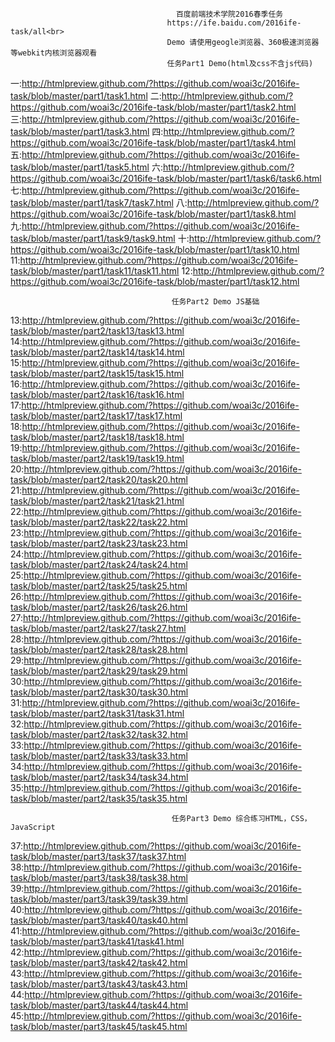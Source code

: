                                          百度前端技术学院2016春季任务
                                       https://ife.baidu.com/2016ife-task/all<br>
                                       Demo 请使用geogle浏览器、360极速浏览器等webkit内核浏览器观看
                                       任务Part1 Demo(html及css不含js代码)
一:http://htmlpreview.github.com/?https://github.com/woai3c/2016ife-task/blob/master/part1/task1.html 
二:http://htmlpreview.github.com/?https://github.com/woai3c/2016ife-task/blob/master/part1/task2.html
三:http://htmlpreview.github.com/?https://github.com/woai3c/2016ife-task/blob/master/part1/task3.html
四:http://htmlpreview.github.com/?https://github.com/woai3c/2016ife-task/blob/master/part1/task4.html
五:http://htmlpreview.github.com/?https://github.com/woai3c/2016ife-task/blob/master/part1/task5.html
六:http://htmlpreview.github.com/?https://github.com/woai3c/2016ife-task/blob/master/part1/task6/task6.html
七:http://htmlpreview.github.com/?https://github.com/woai3c/2016ife-task/blob/master/part1/task7/task7.html
八:http://htmlpreview.github.com/?https://github.com/woai3c/2016ife-task/blob/master/part1/task8.html
九:http://htmlpreview.github.com/?https://github.com/woai3c/2016ife-task/blob/master/part1/task9/task9.html
十:http://htmlpreview.github.com/?https://github.com/woai3c/2016ife-task/blob/master/part1/task10.html
11:http://htmlpreview.github.com/?https://github.com/woai3c/2016ife-task/blob/master/part1/task11/task11.html
12:http://htmlpreview.github.com/?https://github.com/woai3c/2016ife-task/blob/master/part1/task12.html

                                        任务Part2 Demo JS基础
13:http://htmlpreview.github.com/?https://github.com/woai3c/2016ife-task/blob/master/part2/task13/task13.html
14:http://htmlpreview.github.com/?https://github.com/woai3c/2016ife-task/blob/master/part2/task14/task14.html
15:http://htmlpreview.github.com/?https://github.com/woai3c/2016ife-task/blob/master/part2/task15/task15.html
16:http://htmlpreview.github.com/?https://github.com/woai3c/2016ife-task/blob/master/part2/task16/task16.html
17:http://htmlpreview.github.com/?https://github.com/woai3c/2016ife-task/blob/master/part2/task17/task17.html
18:http://htmlpreview.github.com/?https://github.com/woai3c/2016ife-task/blob/master/part2/task18/task18.html
19:http://htmlpreview.github.com/?https://github.com/woai3c/2016ife-task/blob/master/part2/task19/task19.html
20:http://htmlpreview.github.com/?https://github.com/woai3c/2016ife-task/blob/master/part2/task20/task20.html
21:http://htmlpreview.github.com/?https://github.com/woai3c/2016ife-task/blob/master/part2/task21/task21.html
22:http://htmlpreview.github.com/?https://github.com/woai3c/2016ife-task/blob/master/part2/task22/task22.html
23:http://htmlpreview.github.com/?https://github.com/woai3c/2016ife-task/blob/master/part2/task23/task23.html
24:http://htmlpreview.github.com/?https://github.com/woai3c/2016ife-task/blob/master/part2/task24/task24.html
25:http://htmlpreview.github.com/?https://github.com/woai3c/2016ife-task/blob/master/part2/task25/task25.html
26:http://htmlpreview.github.com/?https://github.com/woai3c/2016ife-task/blob/master/part2/task26/task26.html
27:http://htmlpreview.github.com/?https://github.com/woai3c/2016ife-task/blob/master/part2/task27/task27.html
28:http://htmlpreview.github.com/?https://github.com/woai3c/2016ife-task/blob/master/part2/task28/task28.html
29:http://htmlpreview.github.com/?https://github.com/woai3c/2016ife-task/blob/master/part2/task29/task29.html
30:http://htmlpreview.github.com/?https://github.com/woai3c/2016ife-task/blob/master/part2/task30/task30.html
31:http://htmlpreview.github.com/?https://github.com/woai3c/2016ife-task/blob/master/part2/task31/task31.html
32:http://htmlpreview.github.com/?https://github.com/woai3c/2016ife-task/blob/master/part2/task32/task32.html
33:http://htmlpreview.github.com/?https://github.com/woai3c/2016ife-task/blob/master/part2/task33/task33.html
34:http://htmlpreview.github.com/?https://github.com/woai3c/2016ife-task/blob/master/part2/task34/task34.html
35:http://htmlpreview.github.com/?https://github.com/woai3c/2016ife-task/blob/master/part2/task35/task35.html

                                        任务Part3 Demo 综合练习HTML，CSS，JavaScript
37:http://htmlpreview.github.com/?https://github.com/woai3c/2016ife-task/blob/master/part3/task37/task37.html
38:http://htmlpreview.github.com/?https://github.com/woai3c/2016ife-task/blob/master/part3/task38/task38.html
39:http://htmlpreview.github.com/?https://github.com/woai3c/2016ife-task/blob/master/part3/task39/task39.html
40:http://htmlpreview.github.com/?https://github.com/woai3c/2016ife-task/blob/master/part3/task40/task40.html
41:http://htmlpreview.github.com/?https://github.com/woai3c/2016ife-task/blob/master/part3/task41/task41.html
42:http://htmlpreview.github.com/?https://github.com/woai3c/2016ife-task/blob/master/part3/task42/task42.html
43:http://htmlpreview.github.com/?https://github.com/woai3c/2016ife-task/blob/master/part3/task43/task43.html
44:http://htmlpreview.github.com/?https://github.com/woai3c/2016ife-task/blob/master/part3/task44/task44.html
45:http://htmlpreview.github.com/?https://github.com/woai3c/2016ife-task/blob/master/part3/task45/task45.html<br>